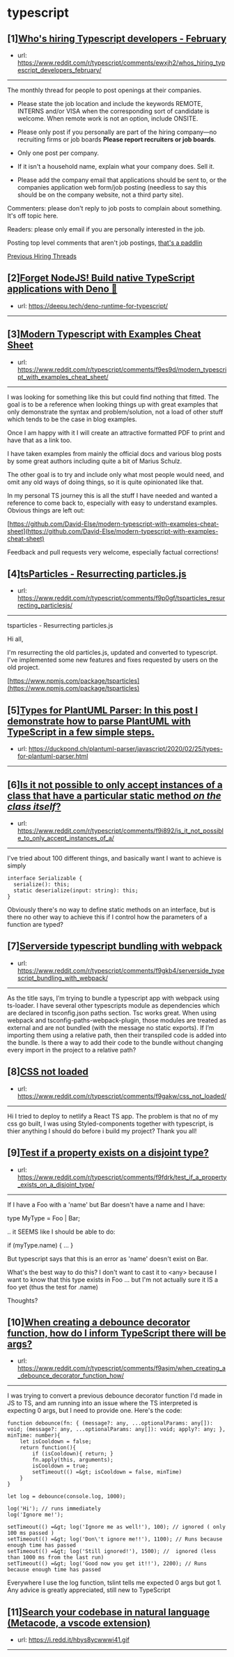 # typescript
## [1][Who's hiring Typescript developers - February](https://www.reddit.com/r/typescript/comments/ewxjh2/whos_hiring_typescript_developers_february/)
- url: https://www.reddit.com/r/typescript/comments/ewxjh2/whos_hiring_typescript_developers_february/
---
The monthly thread for people to post openings at their companies.

* Please state the job location and include the keywords REMOTE, INTERNS and/or VISA when the corresponding sort of candidate is welcome. When remote work is not an option, include ONSITE.

* Please only post if you personally are part of the hiring company—no recruiting firms or job boards **Please report recruiters or job boards**. 

* Only one post per company. 

* If it isn't a household name, explain what your company does. Sell it.

* Please add the company email that applications should be sent to, or the companies application web form/job posting (needless to say this should be on the company website, not a third party site).


Commenters: please don't reply to job posts to complain about something. It's off topic here.

Readers: please only email if you are personally interested in the job. 

Posting top level comments that aren't job postings, [that's a paddlin](https://i.imgur.com/FxMKfnY.jpg)

[Previous Hiring Threads](https://www.reddit.com/r/typescript/search?sort=new&amp;restrict_sr=on&amp;q=flair%3AMonthly%2BHiring%2BThread)
## [2][Forget NodeJS! Build native TypeScript applications with Deno 🦖](https://www.reddit.com/r/typescript/comments/f9fayv/forget_nodejs_build_native_typescript/)
- url: https://deepu.tech/deno-runtime-for-typescript/
---

## [3][Modern Typescript with Examples Cheat Sheet](https://www.reddit.com/r/typescript/comments/f9es9d/modern_typescript_with_examples_cheat_sheet/)
- url: https://www.reddit.com/r/typescript/comments/f9es9d/modern_typescript_with_examples_cheat_sheet/
---
I was looking for something like this but could find nothing that fitted. The goal is to be a reference when looking things up with great examples that only demonstrate the syntax and problem/solution, not a load of other stuff which tends to be the case in blog examples.

Once I am happy with it I will create an attractive formatted PDF to print and have that as a link too.

I have taken examples from mainly the official docs and various blog posts by some great authors including quite a bit of Marius Schulz.

The other goal is to try and include only what most people would need, and omit any old ways of doing things, so it is quite opinionated like that. 

In my personal TS journey this is all the stuff I have needed and wanted a reference to come back to, especially with easy to understand examples. Obvious things are left out:

[https://github.com/David-Else/modern-typescript-with-examples-cheat-sheet](https://github.com/David-Else/modern-typescript-with-examples-cheat-sheet)

Feedback and pull requests very welcome, especially factual corrections!
## [4][tsParticles - Resurrecting particles.js](https://www.reddit.com/r/typescript/comments/f9p0gf/tsparticles_resurrecting_particlesjs/)
- url: https://www.reddit.com/r/typescript/comments/f9p0gf/tsparticles_resurrecting_particlesjs/
---
tsparticles - Resurrecting particles.js

Hi all,

I'm resurrecting the old particles.js, updated and converted to typescript. I've implemented some new features and fixes requested by users on the old project.

[https://www.npmjs.com/package/tsparticles](https://www.npmjs.com/package/tsparticles)
## [5][Types for PlantUML Parser: In this post I demonstrate how to parse PlantUML with TypeScript in a few simple steps.](https://www.reddit.com/r/typescript/comments/f9c4hy/types_for_plantuml_parser_in_this_post_i/)
- url: https://duckpond.ch/plantuml-parser/javascript/2020/02/25/types-for-plantuml-parser.html
---

## [6][Is it not possible to only accept instances of a class that have a particular static method *on the class itself*?](https://www.reddit.com/r/typescript/comments/f9i892/is_it_not_possible_to_only_accept_instances_of_a/)
- url: https://www.reddit.com/r/typescript/comments/f9i892/is_it_not_possible_to_only_accept_instances_of_a/
---
I've tried about 100 different things, and basically want I want to achieve is simply


    interface Serializable {
      serialize(): this;
      static deserialize(input: string): this;
    }

Obviously there's no way to define static methods on an interface, but is there no other way to achieve this if I control how the parameters of a function are typed?
## [7][Serverside typescript bundling with webpack](https://www.reddit.com/r/typescript/comments/f9gkb4/serverside_typescript_bundling_with_webpack/)
- url: https://www.reddit.com/r/typescript/comments/f9gkb4/serverside_typescript_bundling_with_webpack/
---
As the title says, I’m trying to bundle a typescript app with webpack using ts-loader. I have several other typescripts module as dependencies which are declared in tsconfig.json paths section. Tsc works great. When using webpack and tsconfig-paths-webpack-plugin, those modules are treated as external and are not bundled (with the message no static exports). If I’m importing them using a relative path, then their transpiled code is added into the bundle. Is there a way to add their code to the bundle without changing every import in the project to a relative path?
## [8][CSS not loaded](https://www.reddit.com/r/typescript/comments/f9gakw/css_not_loaded/)
- url: https://www.reddit.com/r/typescript/comments/f9gakw/css_not_loaded/
---
Hi I tried to deploy to netlify a React TS app. The problem is that no of my css go built, I was using Styled-components together with typescript, is thier anything I should do before i build my project? Thank you all!
## [9][Test if a property exists on a disjoint type?](https://www.reddit.com/r/typescript/comments/f9fdrk/test_if_a_property_exists_on_a_disjoint_type/)
- url: https://www.reddit.com/r/typescript/comments/f9fdrk/test_if_a_property_exists_on_a_disjoint_type/
---
If I have a Foo with a 'name' but Bar doesn't have a name and I have:

  type MyType = Foo | Bar;

.. it SEEMS like I should be able to do:

  if (myType.name) {
  ... 
  }

But typescript says that this is an error as 'name' doesn't exist on Bar.

What's the best way to do this?  I don't want to cast it to &lt;any&gt; because I want to know that this type exists in Foo ... but I'm not actually sure it IS a foo yet (thus the test for .name)

Thoughts?
## [10][When creating a debounce decorator function, how do I inform TypeScript there will be args?](https://www.reddit.com/r/typescript/comments/f9asjm/when_creating_a_debounce_decorator_function_how/)
- url: https://www.reddit.com/r/typescript/comments/f9asjm/when_creating_a_debounce_decorator_function_how/
---
I was trying to convert a previous debounce decorator function I'd made in JS to TS, and am running into an issue where the TS interpreted is expecting 0 args, but I need to provide one. Here's the code:

    function debounce(fn: { (message?: any, ...optionalParams: any[]): void; (message?: any, ...optionalParams: any[]): void; apply?: any; }, minTime: number){
        let isCooldown = false;
        return function(){
            if (isCooldown){ return; }
            fn.apply(this, arguments);
            isCooldown = true;
            setTimeout(() =&gt; isCooldown = false, minTime)
        }
    }

    let log = debounce(console.log, 1000);

    log('Hi'); // runs immediately
    log('Ignore me!');

    setTimeout(() =&gt; log('Ignore me as well!'), 100); // ignored ( only 100 ms passed )
    setTimeout(() =&gt; log('Don\'t ignore me!!'), 1100); // Runs because enough time has passed
    setTimeout(() =&gt; log('Still ignored!'), 1500); //  ignored (less than 1000 ms from the last run)
    setTimeout(() =&gt; log('Good now you get it!!'), 2200); // Runs because enough time has passed

Everywhere I use the log function, tslint tells me expected 0 args but got 1. Any advice is greatly appreciated, still new to TypeScript
## [11][Search your codebase in natural language (Metacode, a vscode extension)](https://www.reddit.com/r/typescript/comments/f8vc6y/search_your_codebase_in_natural_language_metacode/)
- url: https://i.redd.it/hbys8ycwwwi41.gif
---

